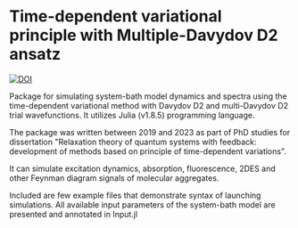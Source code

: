 # Time-dependent variational principle with Multiple-Davydov D2 ansatz

[![DOI](https://zenodo.org/badge/646774922.svg)](https://zenodo.org/badge/latestdoi/646774922)

Package for simulating system-bath model dynamics and spectra using the time-dependent variational method with Davydov D2 and multi-Davydov D2 trial wavefunctions. It utilizes Julia (v1.8.5) programming language.

The package was written between 2019 and 2023 as part of PhD studies for dissertation "Relaxation theory of quantum systems with feedback: development of methods based on principle of time-dependent variations".

It can simulate excitation dynamics, absorption, fluorescence, 2DES and other Feynman diagram signals of molecular aggregates. 

Included are few example files that demonstrate syntax of launching simulations. All available input parameters of the system-bath model are presented and annotated in Input.jl  
